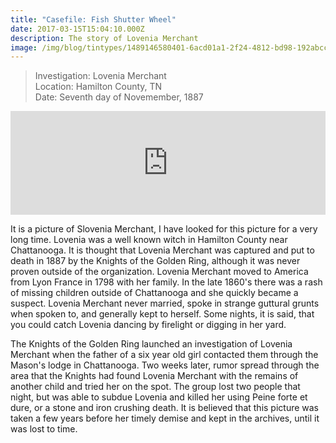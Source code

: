 ```yaml
---
title: "Casefile: Fish Shutter Wheel"
date: 2017-03-15T15:04:10.000Z
description: The story of Lovenia Merchant
image: /img/blog/tintypes/1489146580401-6acd01a1-2f24-4812-bd98-192abcc57c9e.jpg
---
```

<blockquote>
<div>
<div>
Investigation: Lovenia Merchant
</div>
<div>
Location: Hamilton County, TN
</div>
<div>
Date: Seventh day of Novemember, 1887
</div>
</div>
</blockquote>


<iframe width="100%" height="166" scrolling="no" frameborder="no" src="https://w.soundcloud.com/player/?url=https%3A//api.soundcloud.com/tracks/302405036&amp;color=e6b976&amp;auto_play=false&amp;hide_related=false&amp;show_comments=true&amp;show_user=true&amp;show_reposts=false"></iframe>


<Div>
<p>
It is a picture of Slovenia Merchant, I have looked for this picture for a very long time. Lovenia was a well known witch in Hamilton County near Chattanooga. It is thought that Lovenia Merchant was captured and put to death in 1887 by the Knights of the Golden Ring, although it was never proven outside of the organization.
Lovenia Merchant moved to America from Lyon France in 1798 with her family. In the late 1860's there was a rash of missing children outside of Chattanooga and she quickly became a suspect. Lovenia Merchant never married, spoke in strange guttural grunts when spoken to, and generally kept to herself. Some nights, it is said, that you could catch Lovenia dancing by firelight or digging in her yard.
</p>
<p>
The Knights of the Golden Ring launched an investigation of Lovenia Merchant when the father of a six year old girl contacted them through the Mason's lodge in Chattanooga. Two weeks later, rumor spread through the area that the Knights had found Lovenia Merchant with the remains of another child and tried her on the spot. The group lost two people that night, but was able to subdue Lovenia and killed her using Peine forte et dure, or a stone and iron crushing death.
It is believed that this picture was taken a few years before her timely demise and kept in the archives, until it was lost to time.
</p>
</div>

